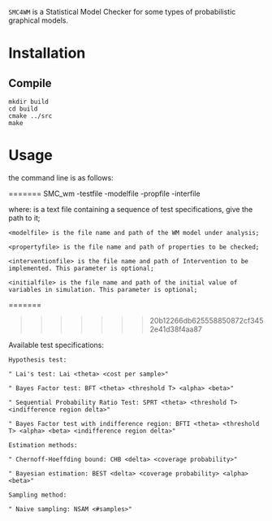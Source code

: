 
``SMC4WM`` is a Statistical Model Checker for some types of probabilistic graphical models. 

Installation
============

Compile
-------

    mkdir build
    cd build
    cmake ../src
    make

Usage
=====

the command line is as follows:

=======
    SMC_wm -testfile <testfile> -modelfile <modelfile> -propfile <propertyfile> -interfile <interventionfile>

where:
    <testfile> is a text file containing a sequence of test specifications, give the path to it;
    
    <modelfile> is the file name and path of the WM model under analysis;
    
    <propertyfile> is the file name and path of properties to be checked;

    <interventionfile> is the file name and path of Intervention to be implemented. This parameter is optional;

    <initialfile> is the file name and path of the initial value of variables in simulation. This parameter is optional;
=======
  
>>>>>>> 20b12266db625558850872cf3452e41d38f4aa87
    
Available test specifications:

    Hypothesis test:
    
    " Lai's test: Lai <theta> <cost per sample>"
    
    " Bayes Factor test: BFT <theta> <threshold T> <alpha> <beta>"
    
    " Sequential Probability Ratio Test: SPRT <theta> <threshold T> <indifference region delta>"
    
    " Bayes Factor test with indifference region: BFTI <theta> <threshold T> <alpha> <beta> <indifference region delta>"
    
    Estimation methods:
    
    " Chernoff-Hoeffding bound: CHB <delta> <coverage probability>"
    
    " Bayesian estimation: BEST <delta> <coverage probability> <alpha> <beta>"
    
    Sampling method:
    
    " Naive sampling: NSAM <#samples>"
    

